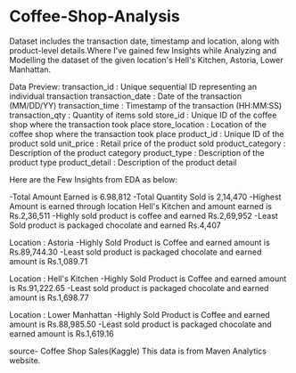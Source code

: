 # Coffee-Shop-Analysis
Dataset includes the transaction date, timestamp and location, along with product-level details.Where I've gained few Insights while Analyzing and Modelling the dataset of the given location's Hell's Kitchen, Astoria, Lower Manhattan.

Data Preview:
transaction_id : Unique sequential ID representing an individual transaction
transaction_date : Date of the transaction (MM/DD/YY)
transaction_time : Timestamp of the transaction (HH:MM:SS)
transaction_qty : Quantity of items sold
store_id : Unique ID of the coffee shop where the transaction took place
store_location : Location of the coffee shop where the transaction took place
product_id : Unique ID of the product sold
unit_price : Retail price of the product sold
product_category : Description of the product category
product_type : Description of the product type
product_detail : Description of the product detail

Here are the Few Insights from EDA as below: 

-Total Amount Earned is 6.98,812
-Total Quantity Sold is 2,14,470
-Highest Amount is earned through location Hell's Kitchen and amount earned is Rs.2,36,511
-Highly sold product is coffee and earned Rs.2,69,952
-Least Sold product is packaged chocolate and earned Rs.4,407

Location : Astoria
-Highly Sold Product is Coffee and earned amount is Rs.89,744.30
-Least sold product is packaged chocolate and earned amount is Rs.1,089.71

Location : Hell's Kitchen
-Highly Sold Product is Coffee and earned amount is Rs.91,222.65
-Least sold product is packaged chocolate and earned amount is Rs.1,698.77 

Location : Lower Manhattan
-Highly Sold Product is Coffee and earned amount is Rs.88,985.50
-Least sold product is packaged chocolate and earned amount is Rs.1,619.16

source- Coffee Shop Sales(Kaggle)
This data is from Maven Analytics website.





